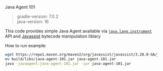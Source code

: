 Java Agent 101

>gradle-version: 7.0.2  
java-version: 16

This code provides simple Java Agent available via [`java.lang.instrument`](https://docs.oracle.com/en/java/javase/16/docs/api/java.instrument/java/lang/instrument/package-summary.html) API and [Javassist](https://www.javassist.org) bytecode manipulation liblary

How to run example:

```bash
wget https://repo1.maven.org/maven2/org/javassist/javassist/3.28.0-GA/javassist-3.28.0-GA.jar -o javassist.jar
mv build/libs/java-agent-101.jar java-agent-101.jar
java -javaagent:java-agent-101.jar -jar java-agent-101.jar
```
